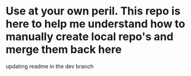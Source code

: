  # Use at your own peril. This repo is here to help me understand how to manually create local repo's and merge them back here

 updating readme in the dev branch
